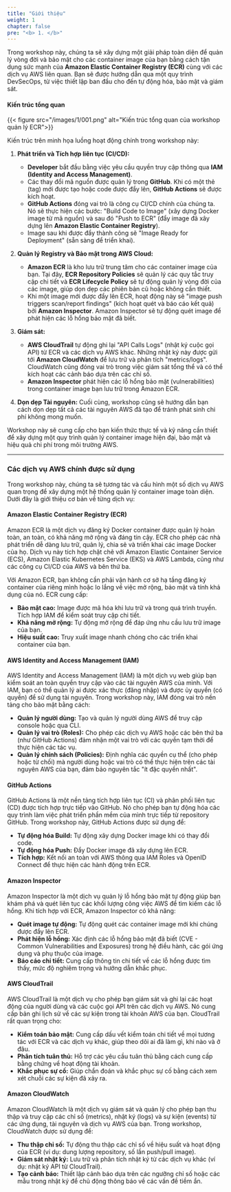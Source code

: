 ```yaml
---
title: "Giới thiệu"
weight: 1
chapter: false
pre: "<b> 1. </b>"
---
```


Trong workshop này, chúng ta sẽ xây dựng một giải pháp toàn diện để quản lý vòng đời và bảo mật cho các container image của bạn bằng cách tận dụng sức mạnh của **Amazon Elastic Container Registry (ECR)** cùng với các dịch vụ AWS liên quan. Bạn sẽ được hướng dẫn qua một quy trình DevSecOps, từ việc thiết lập ban đầu cho đến tự động hóa, bảo mật và giám sát.

#### Kiến trúc tổng quan

{{< figure src="/images/1/001.png" alt="Kiến trúc tổng quan của workshop quản lý ECR">}}

Kiến trúc trên minh họa luồng hoạt động chính trong workshop này:

1.  **Phát triển và Tích hợp liên tục (CI/CD):**
    * **Developer** bắt đầu bằng việc yêu cầu quyền truy cập thông qua **IAM (Identity and Access Management)**.
    * Các thay đổi mã nguồn được quản lý trong **GitHub**. Khi có một thẻ (tag) mới được tạo hoặc code được đẩy lên, **GitHub Actions** sẽ được kích hoạt.
    * **GitHub Actions** đóng vai trò là công cụ CI/CD chính của chúng ta. Nó sẽ thực hiện các bước: "Build Code to Image" (xây dựng Docker image từ mã nguồn) và sau đó "Push to ECR" (đẩy image đã xây dựng lên **Amazon Elastic Container Registry**).
    * Image sau khi được đẩy thành công sẽ "Image Ready for Deployment" (sẵn sàng để triển khai).

2.  **Quản lý Registry và Bảo mật trong AWS Cloud:**
    * **Amazon ECR** là kho lưu trữ trung tâm cho các container image của bạn. Tại đây, **ECR Repository Policies** sẽ quản lý các quy tắc truy cập chi tiết và **ECR Lifecycle Policy** sẽ tự động quản lý vòng đời của các image, giúp dọn dẹp các phiên bản cũ hoặc không cần thiết.
    * Khi một image mới được đẩy lên ECR, hoạt động này sẽ "image push triggers scan/report findings" (kích hoạt quét và báo cáo kết quả) bởi **Amazon Inspector**. Amazon Inspector sẽ tự động quét image để phát hiện các lỗ hổng bảo mật đã biết.

3.  **Giám sát:**
    * **AWS CloudTrail** tự động ghi lại "API Calls Logs" (nhật ký cuộc gọi API) từ ECR và các dịch vụ AWS khác. Những nhật ký này được gửi tới **Amazon CloudWatch** để lưu trữ và phân tích "metrics/logs". CloudWatch cũng đóng vai trò trong việc giám sát tổng thể và có thể kích hoạt các cảnh báo dựa trên các chỉ số.
    * **Amazon Inspector** phát hiện các lỗ hổng bảo mật (vulnerabilities) trong container image bạn lưu trữ trong Amazon ECR.

4.  **Dọn dẹp Tài nguyên:** Cuối cùng, workshop cũng sẽ hướng dẫn bạn cách dọn dẹp tất cả các tài nguyên AWS đã tạo để tránh phát sinh chi phí không mong muốn.

Workshop này sẽ cung cấp cho bạn kiến thức thực tế và kỹ năng cần thiết để xây dựng một quy trình quản lý container image hiện đại, bảo mật và hiệu quả chi phí trong môi trường AWS.

---

### Các dịch vụ AWS chính được sử dụng

Trong workshop này, chúng ta sẽ tương tác và cấu hình một số dịch vụ AWS quan trọng để xây dựng một hệ thống quản lý container image toàn diện. Dưới đây là giới thiệu cơ bản về từng dịch vụ:

#### Amazon Elastic Container Registry (ECR)
Amazon ECR là một dịch vụ đăng ký Docker container được quản lý hoàn toàn, an toàn, có khả năng mở rộng và đáng tin cậy. ECR cho phép các nhà phát triển dễ dàng lưu trữ, quản lý, chia sẻ và triển khai các image Docker của họ. Dịch vụ này tích hợp chặt chẽ với Amazon Elastic Container Service (ECS), Amazon Elastic Kubernetes Service (EKS) và AWS Lambda, cũng như các công cụ CI/CD của AWS và bên thứ ba.

Với Amazon ECR, bạn không cần phải vận hành cơ sở hạ tầng đăng ký container của riêng mình hoặc lo lắng về việc mở rộng, bảo mật và tính khả dụng của nó. ECR cung cấp:
* **Bảo mật cao:** Image được mã hóa khi lưu trữ và trong quá trình truyền. Tích hợp IAM để kiểm soát truy cập chi tiết.
* **Khả năng mở rộng:** Tự động mở rộng để đáp ứng nhu cầu lưu trữ image của bạn.
* **Hiệu suất cao:** Truy xuất image nhanh chóng cho các triển khai container của bạn.

#### AWS Identity and Access Management (IAM)
AWS Identity and Access Management (IAM) là một dịch vụ web giúp bạn kiểm soát an toàn quyền truy cập vào các tài nguyên AWS của mình. Với IAM, bạn có thể quản lý ai được xác thực (đăng nhập) và được ủy quyền (có quyền) để sử dụng tài nguyên.
Trong workshop này, IAM đóng vai trò nền tảng cho bảo mật bằng cách:
* **Quản lý người dùng:** Tạo và quản lý người dùng AWS để truy cập console hoặc qua CLI.
* **Quản lý vai trò (Roles):** Cho phép các dịch vụ AWS hoặc các bên thứ ba (như GitHub Actions) đảm nhận một vai trò với các quyền tạm thời để thực hiện các tác vụ.
* **Quản lý chính sách (Policies):** Định nghĩa các quyền cụ thể (cho phép hoặc từ chối) mà người dùng hoặc vai trò có thể thực hiện trên các tài nguyên AWS của bạn, đảm bảo nguyên tắc "ít đặc quyền nhất".

#### GitHub Actions
GitHub Actions là một nền tảng tích hợp liên tục (CI) và phân phối liên tục (CD) được tích hợp trực tiếp vào GitHub. Nó cho phép bạn tự động hóa các quy trình làm việc phát triển phần mềm của mình trực tiếp từ repository GitHub.
Trong workshop này, GitHub Actions được sử dụng để:
* **Tự động hóa Build:** Tự động xây dựng Docker image khi có thay đổi code.
* **Tự động hóa Push:** Đẩy Docker image đã xây dựng lên ECR.
* **Tích hợp:** Kết nối an toàn với AWS thông qua IAM Roles và OpenID Connect để thực hiện các hành động trên ECR.

#### Amazon Inspector
Amazon Inspector là một dịch vụ quản lý lỗ hổng bảo mật tự động giúp bạn khám phá và quét liên tục các khối lượng công việc AWS để tìm kiếm các lỗ hổng.
Khi tích hợp với ECR, Amazon Inspector có khả năng:
* **Quét image tự động:** Tự động quét các container image mới khi chúng được đẩy lên ECR.
* **Phát hiện lỗ hổng:** Xác định các lỗ hổng bảo mật đã biết (CVE - Common Vulnerabilities and Exposures) trong hệ điều hành, các gói ứng dụng và phụ thuộc của image.
* **Báo cáo chi tiết:** Cung cấp thông tin chi tiết về các lỗ hổng được tìm thấy, mức độ nghiêm trọng và hướng dẫn khắc phục.

#### AWS CloudTrail
AWS CloudTrail là một dịch vụ cho phép bạn giám sát và ghi lại các hoạt động của người dùng và các cuộc gọi API trên các dịch vụ AWS. Nó cung cấp bản ghi lịch sử về các sự kiện trong tài khoản AWS của bạn.
CloudTrail rất quan trọng cho:
* **Kiểm toán bảo mật:** Cung cấp dấu vết kiểm toán chi tiết về mọi tương tác với ECR và các dịch vụ khác, giúp theo dõi ai đã làm gì, khi nào và ở đâu.
* **Phân tích tuân thủ:** Hỗ trợ các yêu cầu tuân thủ bằng cách cung cấp bằng chứng về hoạt động tài khoản.
* **Khắc phục sự cố:** Giúp chẩn đoán và khắc phục sự cố bằng cách xem xét chuỗi các sự kiện đã xảy ra.

#### Amazon CloudWatch
Amazon CloudWatch là một dịch vụ giám sát và quản lý cho phép bạn thu thập và truy cập các chỉ số (metrics), nhật ký (logs) và sự kiện (events) từ các ứng dụng, tài nguyên và dịch vụ AWS của bạn.
Trong workshop, CloudWatch được sử dụng để:
* **Thu thập chỉ số:** Tự động thu thập các chỉ số về hiệu suất và hoạt động của ECR (ví dụ: dung lượng repository, số lần push/pull image).
* **Giám sát nhật ký:** Lưu trữ và phân tích nhật ký từ các dịch vụ khác (ví dụ: nhật ký API từ CloudTrail).
* **Tạo cảnh báo:** Thiết lập cảnh báo dựa trên các ngưỡng chỉ số hoặc các mẫu trong nhật ký để chủ động thông báo về các vấn đề tiềm ẩn.